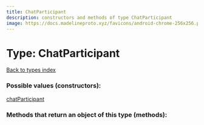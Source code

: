 ```yaml
---
title: ChatParticipant
description: constructors and methods of type ChatParticipant
image: https://docs.madelineproto.xyz/favicons/android-chrome-256x256.png
---
```

# Type: ChatParticipant  
[Back to types index](index.md)



### Possible values (constructors):

[chatParticipant](../constructors/chatParticipant.md)  



### Methods that return an object of this type (methods):



